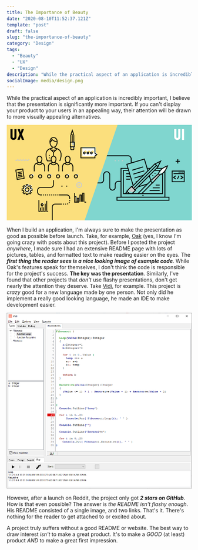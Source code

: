 ```yaml
---
title: The Importance of Beauty
date: "2020-08-10T11:52:37.121Z"
template: "post"
draft: false
slug: "the-importance-of-beauty"
category: "Design"
tags:
  - "Beauty"
  - "UX"
  - "Design"
description: "While the practical aspect of an application is incredibly important, I believe that the presentation is significantly more important."
socialImage: media/design.png
---
```


While the practical aspect of an application is incredibly important, I believe that the presentation is significantly more important. If you can't display your product to your users in an appealing way, their attention will be drawn to more visually appealing alternatives.

![Design](./media/design.png)

When I build an application, I'm always sure to make the presentation as good as possible before launch. Take, for example, [Oak](https://github.com/adam-mcdaniel/oakc) (yes, I know I'm going crazy with posts about this project). Before I posted the project _anywhere_, I made sure I had an extensive README page with lots of pictures, tables, and formatted text to make reading easier on the eyes. The **_first thing the reader sees is a nice looking image of example code_**. While Oak's features speak for themselves, I don't think the code is responsible for the project's success. **The key was the presentation**. Similarly, I've found that other projects that _don't_ use flashy presentations, don't get nearly the attention they deserve. Take [Vidi](https://github.com/davidberneda/Vidi), for example. This project is _crazy_ good for a new language made by one person. Not only did he implement a really good looking language, he made an IDE to make development easier.

![Vidi](./media/vidi.png)

However, after a launch on Reddit, the project only got _**2 stars on GitHub**_. How is that even possible? The answer is _the README isn't flashy enough_. His README consisted of a single image, and two links. That's it. There's nothing for the reader to get attached to or excited about.

A project truly suffers without a good README or website. The best way to draw interest _isn't_ to make a great product. It's to make a _GOOD_ (at least) product _AND_ to make a great first impression.